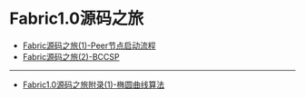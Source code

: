 # Fabric1.0源码之旅

* [Fabric源码之旅(1)-Peer节点启动流程](PeerNodeStart/PeerNodeStart.md)
* [Fabric源码之旅(2)-BCCSP](BCCSP/BCCSP.md)
------
* [Fabric1.0源码之旅附录(1)-椭圆曲线算法](EllipticCurveAlgorithm/EllipticCurveAlgorithm.md)
